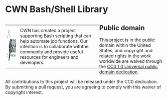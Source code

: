 # <a name="top">CWN Bash/Shell Library</a> 

<table style="width: 300px; float: left;" border="0" cellspacing="0">
<tbody>
  <tr>
    <td>
      <p align="Left"> <img src="./imgs/bashicon.png" width="195" height="100"> </p></td>
    <td>CWN has created a project supporting Bash scripting that can help automate job functions.  Our intention is to collaborate withthe community and provide useful resources for engineers and developers.</td>
 </tr>
</tbody>
</table>


## Public domain

This project is in the public domain within the United States, and
copyright and related rights in the work worldwide are waived through
the [CC0 1.0 Universal public domain dedication](https://creativecommons.org/publicdomain/zero/1.0/).

All contributions to this project will be released under the CC0
dedication. By submitting a pull request, you are agreeing to comply
with this waiver of copyright interest.